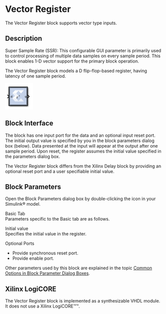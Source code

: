 # Vector Register

The Vector Register block supports vector type inputs.

## Description

Super Sample Rate (SSR): This configurable GUI parameter is primarily
used to control processing of multiple data samples on every sample
period. This block enables 1-D vector support for the primary block
operation.

The Vector Register block models a D flip-flop-based register, having
latency of one sample period.

![](./Images/cax1555441000471.png)

## Block Interface

The block has one input port for the data and an optional input reset
port. The initial output value is specified by you in the block
parameters dialog box (below). Data presented at the input will appear
at the output after one sample period. Upon reset, the register assumes
the initial value specified in the parameters dialog box.

The Vector Register block differs from the Xilinx Delay block by
providing an optional reset port and a user specifiable initial value.

## Block Parameters

Open the Block Parameters dialog box by double-clicking the icon in your
Simulink® model.

Basic Tab  
Parameters specific to the Basic tab are as follows.

Initial value  
Specifies the initial value in the register.

Optional Ports  
- Provide synchronous reset port.
- Provide enable port.

Other parameters used by this block are explained in the topic [Common
Options in Block Parameter Dialog
Boxes](common-options-in-block-parameter-dialog-boxes-aa1032308.html).

## Xilinx LogiCORE

The Vector Register block is implemented as a synthesizable VHDL module.
It does not use a Xilinx LogiCORE™™.
